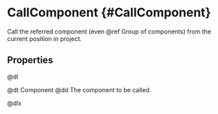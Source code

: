 # CallComponent {#CallComponent}

Call the referred component (even @ref Group of components) from the current position in project.

## Properties

@dl

@dt Component
@dd The component to be called.

@dlx
